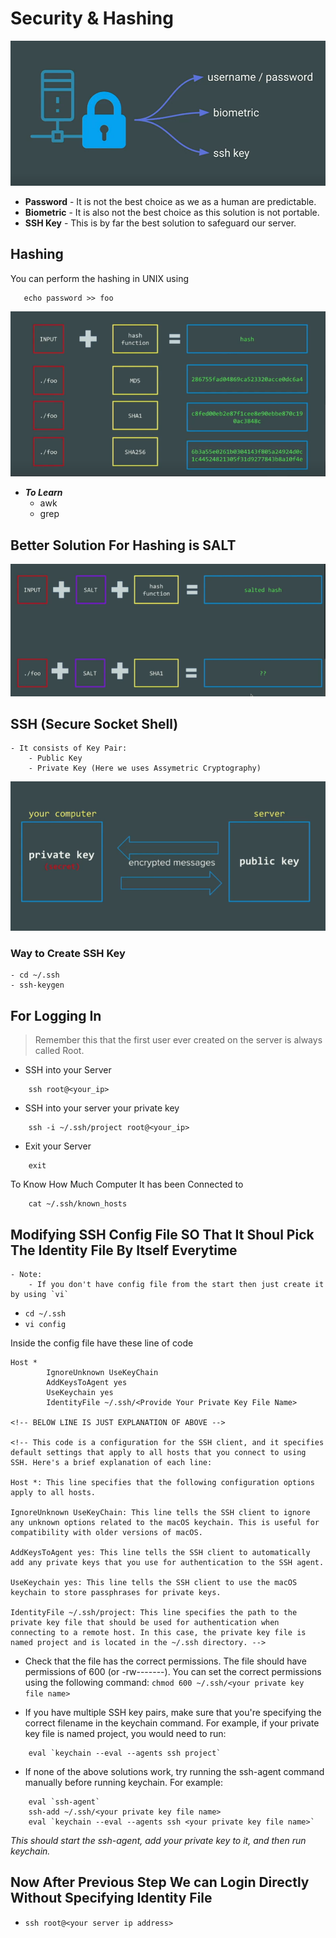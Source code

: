 # Security & Hashing

![Security](./images/image-2.png)

- **Password** - It is not the best choice as we as a human are predictable.
- **Biometric** - It is also not the best choice as this solution is not portable.
- **SSH Key** - This is by far the best solution to safeguard our server.

## Hashing

You can perform the hashing in UNIX using

```unix
   echo password >> foo
```

![Hashing](./images/image3.png)


- ***To Learn***
    - awk
    - grep

## Better Solution For Hashing is SALT

![Hashing + SALT](./images/image4.png)

## SSH (Secure Socket Shell)

```unix
- It consists of Key Pair:
    - Public Key
    - Private Key (Here we uses Assymetric Cryptography)
```
![SSH](./images/image5.png)

### Way to Create SSH Key
```
- cd ~/.ssh
- ssh-keygen
```

## For Logging In

> Remember this that the first user ever created on the server is always called Root.

- SSH into your Server
```
    ssh root@<your_ip>
```

- SSH into your server your private key
```
    ssh -i ~/.ssh/project root@<your_ip>
```

- Exit your Server
```
    exit
```

To Know How Much Computer It has been Connected to
```
    cat ~/.ssh/known_hosts
```

## Modifying SSH Config File SO That It Shoul Pick The Identity File By Itself Everytime

```
- Note:
    - If you don't have config file from the start then just create it by using `vi`
```

- `cd ~/.ssh`
- `vi config`

Inside the config file have these line of code

```
Host *
        IgnoreUnknown UseKeyChain
        AddKeysToAgent yes
        UseKeychain yes
        IdentityFile ~/.ssh/<Provide Your Private Key File Name>

<!-- BELOW LINE IS JUST EXPLANATION OF ABOVE -->

<!-- This code is a configuration for the SSH client, and it specifies default settings that apply to all hosts that you connect to using SSH. Here's a brief explanation of each line:

Host *: This line specifies that the following configuration options apply to all hosts.

IgnoreUnknown UseKeyChain: This line tells the SSH client to ignore any unknown options related to the macOS keychain. This is useful for compatibility with older versions of macOS.

AddKeysToAgent yes: This line tells the SSH client to automatically add any private keys that you use for authentication to the SSH agent.

UseKeychain yes: This line tells the SSH client to use the macOS keychain to store passphrases for private keys.

IdentityFile ~/.ssh/project: This line specifies the path to the private key file that should be used for authentication when connecting to a remote host. In this case, the private key file is named project and is located in the ~/.ssh directory. -->
```

- Check that the <your private key file> file has the correct permissions. The file should have permissions of 600 (or -rw-------). You can set the correct permissions using the following command: `chmod 600 ~/.ssh/<your private key file name>`

- If you have multiple SSH key pairs, make sure that you're specifying the correct filename in the keychain command. For example, if your private key file is named project, you would need to run: 

```
    eval `keychain --eval --agents ssh project`
```

- If none of the above solutions work, try running the ssh-agent command manually before running keychain. For example:

```
    eval `ssh-agent`
    ssh-add ~/.ssh/<your private key file name>
    eval `keychain --eval --agents ssh <your private key file name>`
```

*This should start the ssh-agent, add your private key to it, and then run keychain.*

## Now After Previous Step We can Login Directly Without Specifying Identity File

- `ssh root@<your server ip address>`
